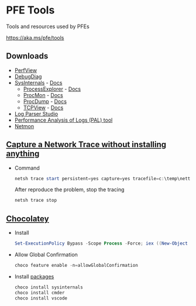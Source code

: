# PFE Tools

Tools and resources used by PFEs

<https://aka.ms/pfe/tools>

## Downloads

* [PerfView](https://github.com/microsoft/perfview/releases)
* [DebugDiag](https://www.microsoft.com/en-us/download/details.aspx?id=49924)
* [SysInternals](https://download.sysinternals.com/files/SysinternalsSuite.zip) - [Docs](https://docs.microsoft.com/en-us/sysinternals/)
  * [ProcessExplorer](https://download.sysinternals.com/files/ProcessExplorer.zip) - [Docs](https://docs.microsoft.com/en-us/sysinternals/downloads/process-explorer)
  * [ProcMon](https://download.sysinternals.com/files/ProcMon.zip) - [Docs](https://docs.microsoft.com/en-us/sysinternals/downloads/procmon)
  * [ProcDump](https://download.sysinternals.com/files/ProcDump.zip) - [Docs](https://docs.microsoft.com/en-us/sysinternals/downloads/procdump)
  * [TCPView](https://download.sysinternals.com/files/TCPView.zip) - [Docs](https://docs.microsoft.com/en-us/sysinternals/downloads/tcpview)
* [Log Parser Studio](https://gallery.technet.microsoft.com/Log-Parser-Studio-cd458765)
* [Performance Analysis of Logs (PAL) tool](https://github.com/clinthuffman/PAL/releases)
* [Netmon](https://www.microsoft.com/en-us/download/details.aspx?id=4865)

## [Capture a Network Trace without installing anything](https://blogs.msdn.microsoft.com/canberrapfe/2012/03/30/capture-a-network-trace-without-installing-anything-capture-a-network-trace-of-a-reboot/)

* Command

    ```powershell
    netsh trace start persistent=yes capture=yes tracefile=c:\temp\nettrace-boot.etl
    ```
    After reproduce the problem, stop the tracing
    ```powershell
    netsh trace stop
    ```

## [Chocolatey](https://chocolatey.org/)

* Install

    ```powershell
    Set-ExecutionPolicy Bypass -Scope Process -Force; iex ((New-Object System.Net.WebClient).DownloadString('https://chocolatey.org/install.ps1'))
    ```

* Allow Global Confirmation

    ```powershell
    choco feature enable -n=allowGlobalConfirmation
    ```

* Install [packages](https://chocolatey.org/packages)

    ```powershell
    choco install sysinternals
    choco install cmder
    choco install vscode
    ```